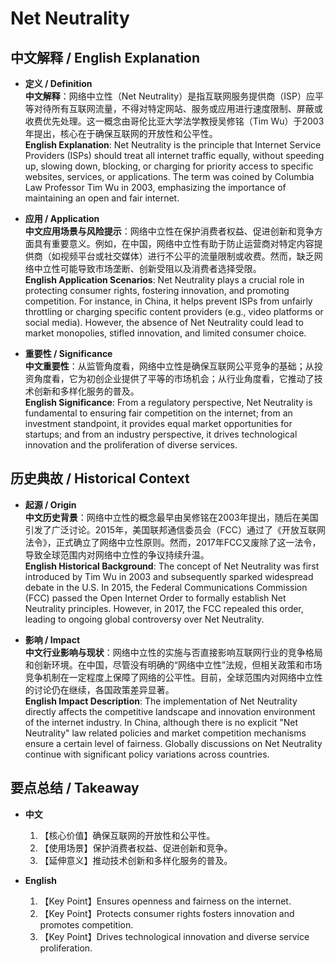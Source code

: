 # Net Neutrality

## 中文解释 / English Explanation

* **定义 / Definition**  
  **中文解释**：网络中立性（Net Neutrality）是指互联网服务提供商（ISP）应平等对待所有互联网流量，不得对特定网站、服务或应用进行速度限制、屏蔽或收费优先处理。这一概念由哥伦比亚大学法学教授吴修铭（Tim Wu）于2003年提出，核心在于确保互联网的开放性和公平性。  
  **English Explanation**: Net Neutrality is the principle that Internet Service Providers (ISPs) should treat all internet traffic equally, without speeding up, slowing down, blocking, or charging for priority access to specific websites, services, or applications. The term was coined by Columbia Law Professor Tim Wu in 2003, emphasizing the importance of maintaining an open and fair internet.

* **应用 / Application**  
  **中文应用场景与风险提示**：网络中立性在保护消费者权益、促进创新和竞争方面具有重要意义。例如，在中国，网络中立性有助于防止运营商对特定内容提供商（如视频平台或社交媒体）进行不公平的流量限制或收费。然而，缺乏网络中立性可能导致市场垄断、创新受阻以及消费者选择受限。  
  **English Application Scenarios**: Net Neutrality plays a crucial role in protecting consumer rights, fostering innovation, and promoting competition. For instance, in China, it helps prevent ISPs from unfairly throttling or charging specific content providers (e.g., video platforms or social media). However, the absence of Net Neutrality could lead to market monopolies, stifled innovation, and limited consumer choice.

* **重要性 / Significance**  
  **中文重要性**：从监管角度看，网络中立性是确保互联网公平竞争的基础；从投资角度看，它为初创企业提供了平等的市场机会；从行业角度看，它推动了技术创新和多样化服务的普及。  
  **English Significance**: From a regulatory perspective, Net Neutrality is fundamental to ensuring fair competition on the internet; from an investment standpoint, it provides equal market opportunities for startups; and from an industry perspective, it drives technological innovation and the proliferation of diverse services.

## 历史典故 / Historical Context

* **起源 / Origin**  
  **中文历史背景**：网络中立性的概念最早由吴修铭在2003年提出，随后在美国引发了广泛讨论。2015年，美国联邦通信委员会（FCC）通过了《开放互联网法令》，正式确立了网络中立性原则。然而，2017年FCC又废除了这一法令，导致全球范围内对网络中立性的争议持续升温。  
  **English Historical Background**: The concept of Net Neutrality was first introduced by Tim Wu in 2003 and subsequently sparked widespread debate in the U.S. In 2015, the Federal Communications Commission (FCC) passed the Open Internet Order to formally establish Net Neutrality principles. However, in 2017, the FCC repealed this order, leading to ongoing global controversy over Net Neutrality.

* **影响 / Impact**  
  **中文行业影响与现状**：网络中立性的实施与否直接影响互联网行业的竞争格局和创新环境。在中国，尽管没有明确的“网络中立性”法规，但相关政策和市场竞争机制在一定程度上保障了网络的公平性。目前，全球范围内对网络中立性的讨论仍在继续，各国政策差异显著。  
  **English Impact Description**: The implementation of Net Neutrality directly affects the competitive landscape and innovation environment of the internet industry. In China, although there is no explicit "Net Neutrality" law related policies and market competition mechanisms ensure a certain level of fairness. Globally discussions on Net Neutrality continue with significant policy variations across countries.

## 要点总结 / Takeaway

* **中文**  
  1. 【核心价值】确保互联网的开放性和公平性。
  2. 【使用场景】保护消费者权益、促进创新和竞争。
  3. 【延伸意义】推动技术创新和多样化服务的普及。

* **English**  
  1. 【Key Point】Ensures openness and fairness on the internet.
  2. 【Key Point】Protects consumer rights fosters innovation and promotes competition.
  3. 【Key Point】Drives technological innovation and diverse service proliferation.